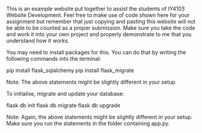 This is an example website put together to assist the students of IY4103 Website Development. Feel free to make use of code shown here for your assignment but remember that just copying and pasting this website will not be able to be counted as a proper submission. Make sure you take the code and work it into your own project and properly demonstrate to me that you understand how it works. 

You may need to install packages for this. You can do that by writing the following commands into the terminal:

pip install flask_sqlalchemy
pip install flask_migrate

Note: The above statements might be slightly different in your setup

To initialise, migrate and update your database:

flask db init
flask db migrate
flask db upgrade

Note: Again, the above statements might be slightly different in your setup. Make sure you run the statements in the folder containing app.py.